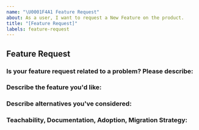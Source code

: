 ```yaml
---
name: "\U0001F4A1 Feature Request"
about: As a user, I want to request a New Feature on the product.
title: "[Feature Request]"
labels: feature-request
---
```


## Feature Request
 
### Is your feature request related to a problem? Please describe:
<!-- A clear and concise description of what the problem is. Ex. I'm always frustrated when [...] -->

### Describe the feature you'd like:
<!-- A clear and concise description of what you want to happen. -->

### Describe alternatives you've considered:
 <!-- A clear and concise description of any alternative solutions or features you've considered. -->

### Teachability, Documentation, Adoption, Migration Strategy:
<!-- If you can, explain some scenarios how users might use this, situations it would be helpful in. Any API designs, mockups, or diagrams are also helpful. -->
